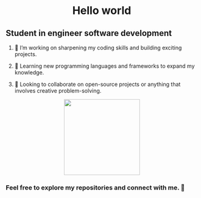 
<h1 align="center"> Hello world</h1>
<h2 align="left" height="50px">Student in engineer software development</h2>

<ol>
<li><p align="left" height="20px">🔭 I’m working on sharpening my coding skills and building exciting projects.</p></li>
<li><p align="left" height="20px">🌱 Learning new programming languages and frameworks to expand my knowledge.</p></li>
<li><p align="left" height="20px">👯 Looking to collaborate on open-source projects or anything that involves creative problem-solving.</p></li>
</ol>

<div align="center">
  <img src="https://www.behance.net/gallery/165485635/SITEWEB/modules/933405169" height="199px" />
</div>

<div align="center">
  <h3 align="left">Feel free to explore my repositories and connect with me. 🚀</h3> 
</div>
